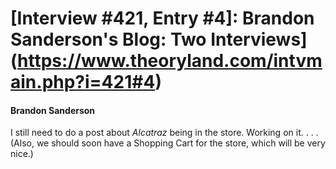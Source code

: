# [Interview #421, Entry #4]: Brandon Sanderson's Blog: Two Interviews](https://www.theoryland.com/intvmain.php?i=421#4)

#### Brandon Sanderson

I still need to do a post about
*Alcatraz*
being in the store. Working on it. . . . (Also, we should soon have a Shopping Cart for the store, which will be very nice.)

